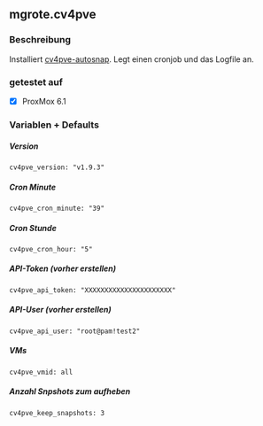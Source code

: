 ## mgrote.cv4pve

### Beschreibung
Installiert [cv4pve-autosnap](https://github.com/Corsinvest/cv4pve-autosnap).
Legt einen cronjob und das Logfile an.

### getestet auf
- [x] ProxMox 6.1

### Variablen + Defaults
##### Version
  ``cv4pve_version: "v1.9.3"``
##### Cron Minute
  ``cv4pve_cron_minute: "39"``
##### Cron Stunde
  ``cv4pve_cron_hour: "5"``
##### API-Token (vorher erstellen)
  ``cv4pve_api_token: "XXXXXXXXXXXXXXXXXXXXXX"``
##### API-User (vorher erstellen)
  ``cv4pve_api_user: "root@pam!test2"``
##### VMs
  ``cv4pve_vmid: all``
##### Anzahl Snpshots zum aufheben
  ``cv4pve_keep_snapshots: 3``
